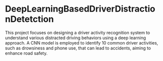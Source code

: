 # DeepLearningBasedDriverDistractionDetetction
This project focuses on designing a driver activity recognition system to understand various distracted driving behaviors using a deep learning approach. A CNN model is employed to identify 10 common driver activities, such as drowsiness and phone use, that can lead to accidents, aiming to enhance road safety.

